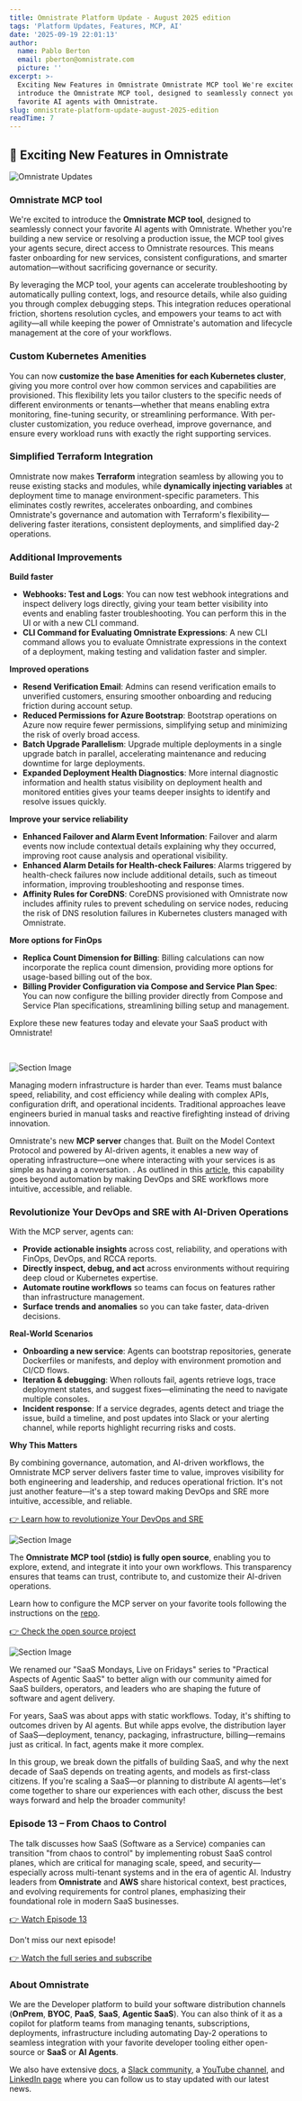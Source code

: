 ```yaml
---
title: Omnistrate Platform Update - August 2025 edition
tags: 'Platform Updates, Features, MCP, AI'
date: '2025-09-19 22:01:13'
author:
  name: Pablo Berton
  email: pberton@omnistrate.com
  picture: ''
excerpt: >-
  Exciting New Features in Omnistrate Omnistrate MCP tool We're excited to
  introduce the Omnistrate MCP tool, designed to seamlessly connect your
  favorite AI agents with Omnistrate.
slug: omnistrate-platform-update-august-2025-edition
readTime: 7
---
```



## 🚀 Exciting New Features in Omnistrate


![Omnistrate Updates](https://mcusercontent.com/08ffbac64293e1abc50999571/images/e3265e54-c7c4-75a6-3b3b-6cd7c05a2ad6.png)


### Omnistrate MCP tool


We're excited to introduce the **Omnistrate MCP tool**, designed to seamlessly connect your favorite AI agents with Omnistrate. Whether you're building a new service or resolving a production issue, the MCP tool gives your agents secure, direct access to Omnistrate resources. This means faster onboarding for new services, consistent configurations, and smarter automation—without sacrificing governance or security.

By leveraging the MCP tool, your agents can accelerate troubleshooting by automatically pulling context, logs, and resource details, while also guiding you through complex debugging steps. This integration reduces operational friction, shortens resolution cycles, and empowers your teams to act with agility—all while keeping the power of Omnistrate's automation and lifecycle management at the core of your workflows.


### Custom Kubernetes Amenities


You can now **customize the base Amenities for each Kubernetes cluster**, giving you more control over how common services and capabilities are provisioned. This flexibility lets you tailor clusters to the specific needs of different environments or tenants—whether that means enabling extra monitoring, fine-tuning security, or streamlining performance. With per-cluster customization, you reduce overhead, improve governance, and ensure every workload runs with exactly the right supporting services.


### Simplified Terraform Integration


Omnistrate now makes **Terraform** integration seamless by allowing you to reuse existing stacks and modules, while **dynamically injecting variables** at deployment time to manage environment-specific parameters. This eliminates costly rewrites, accelerates onboarding, and combines Omnistrate's governance and automation with Terraform's flexibility—delivering faster iterations, consistent deployments, and simplified day-2 operations.


### Additional Improvements


**Build faster**

- **Webhooks: Test and Logs**: You can now test webhook integrations and inspect delivery logs directly, giving your team better visibility into events and enabling faster troubleshooting. You can perform this in the UI or with a new CLI command.
- **CLI Command for Evaluating Omnistrate Expressions**: A new CLI command allows you to evaluate Omnistrate expressions in the context of a deployment, making testing and validation faster and simpler.

**Improved operations**

- **Resend Verification Email**: Admins can resend verification emails to unverified customers, ensuring smoother onboarding and reducing friction during account setup.
- **Reduced Permissions for Azure Bootstrap**: Bootstrap operations on Azure now require fewer permissions, simplifying setup and minimizing the risk of overly broad access.
- **Batch Upgrade Parallelism**: Upgrade multiple deployments in a single upgrade batch in parallel, accelerating maintenance and reducing downtime for large deployments.
- **Expanded Deployment Health Diagnostics**: More internal diagnostic information and health status visibility on deployment health and monitored entities gives your teams deeper insights to identify and resolve issues quickly.

**Improve your service reliability**

- **Enhanced Failover and Alarm Event Information**: Failover and alarm events now include contextual details explaining why they occurred, improving root cause analysis and operational visibility.
- **Enhanced Alarm Details for Health-check Failures**: Alarms triggered by health-check failures now include additional details, such as timeout information, improving troubleshooting and response times.
- **Affinity Rules for CoreDNS**: CoreDNS provisioned with Omnistrate now includes affinity rules to prevent scheduling on service nodes, reducing the risk of DNS resolution failures in Kubernetes clusters managed with Omnistrate.

**More options for FinOps**

- **Replica Count Dimension for Billing**: Billing calculations can now incorporate the replica count dimension, providing more options for usage-based billing out of the box.
- **Billing Provider Configuration via Compose and Service Plan Spec**: You can now configure the billing provider directly from Compose and Service Plan specifications, streamlining billing setup and management.

Explore these new features today and elevate your SaaS product with Omnistrate!

<br/>

![Section Image](https://mcusercontent.com/08ffbac64293e1abc50999571/images/2734e044-d524-edab-762a-822365d105be.jpeg)

Managing modern infrastructure is harder than ever. Teams must balance speed, reliability, and cost efficiency while dealing with complex APIs, configuration drift, and operational incidents. Traditional approaches leave engineers buried in manual tasks and reactive firefighting instead of driving innovation.

Omnistrate's new **MCP server** changes that. Built on the Model Context Protocol and powered by AI-driven agents, it enables a new way of operating infrastructure—one where interacting with your services is as simple as having a conversation. . As outlined in this [article](https://blog.omnistrate.com/posts/159), this capability goes beyond automation by making DevOps and SRE workflows more intuitive, accessible, and reliable.


### Revolutionize Your DevOps and SRE with AI-Driven Operations


With the MCP server, agents can:

- **Provide actionable insights** across cost, reliability, and operations with FinOps, DevOps, and RCCA reports.
- **Directly inspect, debug, and act** across environments without requiring deep cloud or Kubernetes expertise.
- **Automate routine workflows** so teams can focus on features rather than infrastructure management.
- **Surface trends and anomalies** so you can take faster, data-driven decisions.

**Real-World Scenarios**

- **Onboarding a new service**: Agents can bootstrap repositories, generate Dockerfiles or manifests, and deploy with environment promotion and CI/CD flows.
- **Iteration & debugging**: When rollouts fail, agents retrieve logs, trace deployment states, and suggest fixes—eliminating the need to navigate multiple consoles.
- **Incident response**: If a service degrades, agents detect and triage the issue, build a timeline, and post updates into Slack or your alerting channel, while reports highlight recurring risks and costs.

**Why This Matters**

By combining governance, automation, and AI-driven workflows, the Omnistrate MCP server delivers faster time to value, improves visibility for both engineering and leadership, and reduces operational friction. It's not just another feature—it's a step toward making DevOps and SRE more intuitive, accessible, and reliable.

[👉 Learn how to revolutionize Your DevOps and SRE](https://blog.omnistrate.com/posts/159)

![Section Image](https://mcusercontent.com/08ffbac64293e1abc50999571/images/1d6df71d-25ca-1713-e01a-c8dd3fc03771.png)

The **Omnistrate MCP tool (stdio) is fully open source**, enabling you to explore, extend, and integrate it into your own workflows. This transparency ensures that teams can trust, contribute to, and customize their AI-driven operations.

Learn how to configure the MCP server on your favorite tools following the instructions on the [repo](https://github.com/omnistrate-oss/omnistrate-ctl?tab=readme-ov-file#configuring-the-omnistrate-mcp-server).

[👉 Check the open source project](https://github.com/omnistrate-oss/omnistrate-ctl?tab=readme-ov-file#configuring-the-omnistrate-mcp-server)

![Section Image](https://mcusercontent.com/08ffbac64293e1abc50999571/images/9f4b94bb-c6a9-4198-2e21-c103b39d8b33.png)

We renamed our "SaaS Mondays, Live on Fridays" series to "Practical Aspects of Agentic SaaS" to better align with our community aimed for SaaS builders, operators, and leaders who are shaping the future of software and agent delivery.

For years, SaaS was about apps with static workflows. Today, it's shifting to outcomes driven by AI agents. But while apps evolve, the distribution layer of SaaS—deployment, tenancy, packaging, infrastructure, billing—remains just as critical. In fact, agents make it more complex.

In this group, we break down the pitfalls of building SaaS, and why the next decade of SaaS depends on treating agents, and models as first-class citizens. If you're scaling a SaaS—or planning to distribute AI agents—let's come together to share our experiences with each other, discuss the best ways forward and help the broader community!


### Episode 13 – From Chaos to Control


The talk discusses how SaaS (Software as a Service) companies can transition "from chaos to control" by implementing robust SaaS control planes, which are critical for managing scale, speed, and security—especially across multi-tenant systems and in the era of agentic AI. Industry leaders from **Omnistrate** and **AWS** share historical context, best practices, and evolving requirements for control planes, emphasizing their foundational role in modern SaaS businesses.

[👉 Watch Episode 13](https://www.youtube.com/watch?v=Wp1iEZnhJ-o)

Don't miss our next episode!

[👉 Watch the full series and subscribe](https://youtube.com/playlist?list=PLT2Zisspnj0fsEqkag0AtmPnw3mRfF3j_)


### About Omnistrate


We are the Developer platform to build your software distribution channels (**OnPrem**, **BYOC**, **PaaS**, **SaaS**, **Agentic SaaS**). You can also think of it as a copilot for platform teams from managing tenants, subscriptions, deployments, infrastructure including automating Day-2 operations to seamless integration with your favorite developer tooling either open-source or **SaaS** or **AI Agents**.

We also have extensive [docs](http://docs.omnistrate.com/), a [Slack community](https://join.slack.com/t/cloudnative-u5h1399/shared_invite/zt-1qf3cgi37-lCV1vKJlrBioqGuVjKBtyw), a [YouTube channel](https://www.youtube.com/@omnistrate), and [LinkedIn page](https://www.linkedin.com/company/omnistrate/) where you can follow us to stay updated with our latest news.

